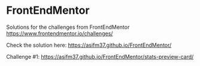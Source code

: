 # FrontEndMentor
Solutions for the challenges from FrontEndMentor https://www.frontendmentor.io/challenges/

Check the solution here: https://asifm37.github.io/FrontEndMentor/ <challenges>

Challenge #1: https://asifm37.github.io/FrontEndMentor/stats-preview-card/
